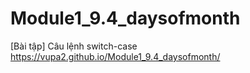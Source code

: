 # Module1_9.4_daysofmonth
[Bài tập] Câu lệnh switch-case\
https://vupa2.github.io/Module1_9.4_daysofmonth/
